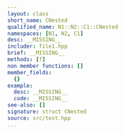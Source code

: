 ```yaml
---
layout: class
short_name: CNested
qualified_name: N1::N2::C1::CNested
namespaces: [N1, N2, C1]
desc: __MISSING__
includer: file1.hpp
brief: __MISSING__
methods: [f]
non member functions: []
member_fields:
  {}
example:
  desc: __MISSING__
  code: __MISSING__
see-also: []
signature: struct CNested
source: src/test.hpp
...
```

